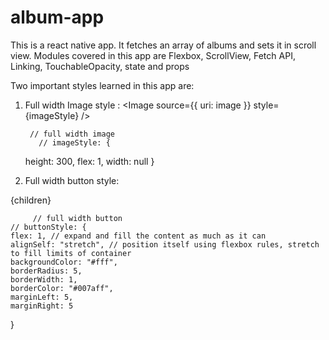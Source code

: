 # album-app
This is a react native app. 
It fetches an array of albums and sets it in scroll view. 
Modules covered in this app are Flexbox, ScrollView, Fetch API, Linking, TouchableOpacity, state and props

Two important styles learned in this app are:

1) Full width Image style : 
 <Image source={{ uri: image }} style={imageStyle} />
 
        // full width image
          // imageStyle: {
    height: 300,
    flex: 1,
    width: null
  } 


2) Full width button style:

<TouchableOpacity onPress={onPress} style={buttonStyle}>
      <Text style={textStyle}>{children}</Text>
</TouchableOpacity>
    
         // full width button
    // buttonStyle: {
    flex: 1, // expand and fill the content as much as it can
    alignSelf: "stretch", // position itself using flexbox rules, stretch to fill limits of container
    backgroundColor: "#fff",
    borderRadius: 5,
    borderWidth: 1,
    borderColor: "#007aff",
    marginLeft: 5,
    marginRight: 5
  }
